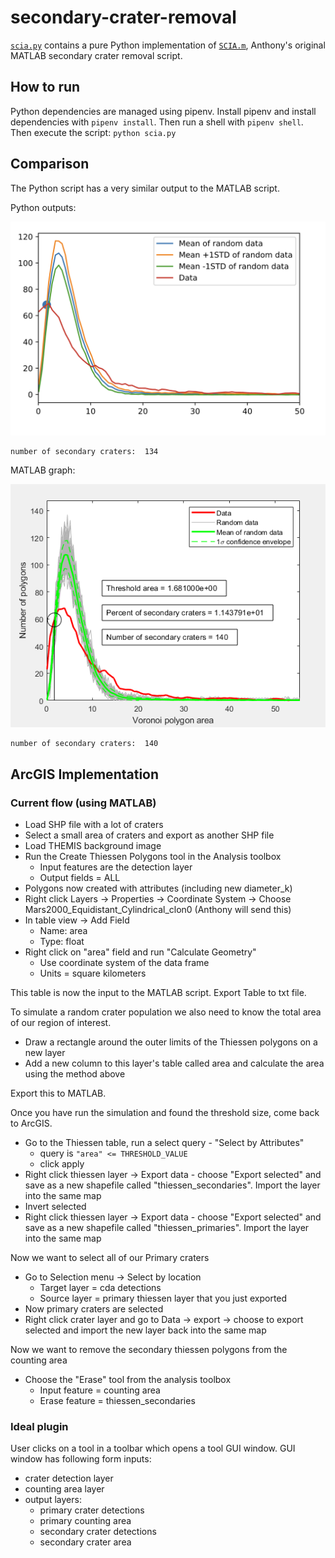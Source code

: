 # secondary-crater-removal

[`scia.py`](scia.py) contains a pure Python implementation of [`SCIA.m`](scia.m), Anthony's original MATLAB secondary crater removal script.

## How to run

Python dependencies are managed using pipenv. Install pipenv and install dependencies with `pipenv install`. Then run a shell with `pipenv shell`. Then execute the script: `python scia.py`

## Comparison

The Python script has a very similar output to the MATLAB script.

Python outputs:

![Python results graph](docs/images/scia_python.png)

```
number of secondary craters:  134
```

MATLAB graph:

![MATLAB results graph](docs/images/scia_matlab.png)

```
number of secondary craters:  140
```

## ArcGIS Implementation

### Current flow (using MATLAB)

- Load SHP file with a lot of craters
- Select a small area of craters and export as another SHP file
- Load THEMIS background image
- Run the Create Thiessen Polygons tool in the Analysis toolbox
  - Input features are the detection layer
  - Output fields = ALL
- Polygons now created with attributes (including new diameter_k)
- Right click Layers -> Properties -> Coordinate System -> Choose Mars2000_Equidistant_Cylindrical_clon0 (Anthony will send this)
- In table view -> Add Field
  - Name: area
  - Type: float
- Right click on "area" field and run "Calculate Geometry"
  - Use coordinate system of the data frame
  - Units = square kilometers

This table is now the input to the MATLAB script. Export Table to txt file.

To simulate a random crater population we also need to know the total area of our region of interest.

- Draw a rectangle around the outer limits of the Thiessen polygons on a new layer
- Add a new column to this layer's table called area and calculate the area using the method above

Export this to MATLAB.

Once you have run the simulation and found the threshold size, come back to ArcGIS.

- Go to the Thiessen table, run a select query - "Select by Attributes"
  - query is `"area" <= THRESHOLD_VALUE`
  - click apply
- Right click thiessen layer -> Export data - choose "Export selected" and save as a new shapefile called "thiessen_secondaries". Import the layer into the same map
- Invert selected
- Right click thiessen layer -> Export data - choose "Export selected" and save as a new shapefile called "thiessen_primaries". Import the layer into the same map

Now we want to select all of our Primary craters

- Go to Selection menu -> Select by location
  - Target layer = cda detections
  - Source layer = primary thiessen layer that you just exported
- Now primary craters are selected
- Right click crater layer and go to Data -> export -> choose to export selected and import the new layer back into the same map

Now we want to remove the secondary thiessen polygons from the counting area

- Choose the "Erase" tool from the analysis toolbox
  - Input feature = counting area
  - Erase feature = thiessen_secondaries

### Ideal plugin

User clicks on a tool in a toolbar which opens a tool GUI window.
GUI window has following form inputs:

- crater detection layer
- counting area layer
- output layers:
  - primary crater detections
  - primary counting area
  - secondary crater detections
  - secondary crater area
